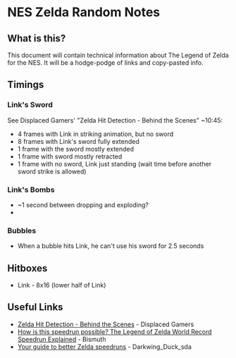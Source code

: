 # NES Zelda Random Notes

## What is this?
This document will contain technical information about The Legend of Zelda for the NES.
It will be a hodge-podge of links and copy-pasted info.

## Timings
### Link's Sword
See Displaced Gamers' "Zelda Hit Detection - Behind the Scenes" ~10:45:
* 4 frames with Link in striking animation, but no sword
* 8 frames with Link's sword fully extended
* 1 frame with the sword mostly extended
* 1 frame with sword mostly retracted
* 1 frame with no sword, Link just standing (wait time before another sword strike is allowed)

### Link's Bombs
* ~1 second between dropping and exploding?
* 

### Bubbles
* When a bubble hits Link, he can't use his sword for 2.5 seconds

## Hitboxes
* Link - 8x16 (lower half of Link)

## Useful Links
* [Zelda Hit Detection - Behind the Scenes](https://www.youtube.com/watch?v=FBk-QkzMeIk) - Displaced Gamers
* [How is this speedrun possible? The Legend of Zelda World Record Speedrun Explained](https://www.youtube.com/watch?v=ACuk2TXoNhc) - Bismuth
* [Your guide to better Zelda speedruns](https://www.twitch.tv/videos/50222274) - Darkwing_Duck_sda

